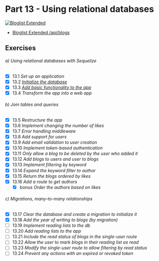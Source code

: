 # Part 13 - Using relational databases

[![Bloglist Extended](https://github.com/valolipasto/FullStackOpen/actions/workflows/part-13-bloglist.yml/badge.svg)](https://github.com/valolipasto/FullStackOpen/actions/workflows/part-13-bloglist.yml)

- [Bloglist Extended /api/blogs](https://bloglist-extended.valokoodari.eu/api/blogs)  


## Exercises

###### a) Using relational databases with Sequelize  
- [x] 13.1 _Set up an application_  
- [x] 13.2 _[Initialize the database](commands.sql)_  
- [x] 13.3 _[Add basic functionality to the app](cli.js)_  
- [x] 13.4 _Transform the app into a web app_  

###### b) Join tables and queries  
- [x] 13.5 _Restructure the app_  
- [x] 13.6 _Implement changing the number of likes_  
- [x] 13.7 _Error handling middleware_  
- [x] 13.8 _Add support for users_  
- [x] 13.9 _Add email validation to user creation_  
- [x] 13.10 _Implement token-based authentication_  
- [x] 13.11 _Only allow a blog to be deleted by the user who added it_  
- [x] 13.12 _Add blogs to users and user to blogs_  
- [x] 13.13 _Implement filtering by keyword_  
- [x] 13.14 _Expand the keyword filter to author_  
- [x] 13.15 _Return the blogs ordered by likes_  
- [x] 13.16 _Add a route to get authors_  
  - [x] bonus _Order the authors based on likes_  

###### c) Migrations, many-to-many relationships  
- [x] 13.17 _Clear the database and create a migration to initialize it_  
- [x] 13.18 _Add the year of writing to blogs (by migration)_  
- [ ] 13.19 _Implement reading lists to the db_  
- [ ] 13.20 _Add reading lists to the app_  
- [ ] 13.21 _Include the read status of blogs in the single-user route_  
- [ ] 13.22 _Allow the user to mark blogs in their reading list as read_  
- [ ] 13.23 _Modify the single-user route to allow filtering by read status_  
- [ ] 13.24 _Prevent any actions with an expired or revoked token_  
